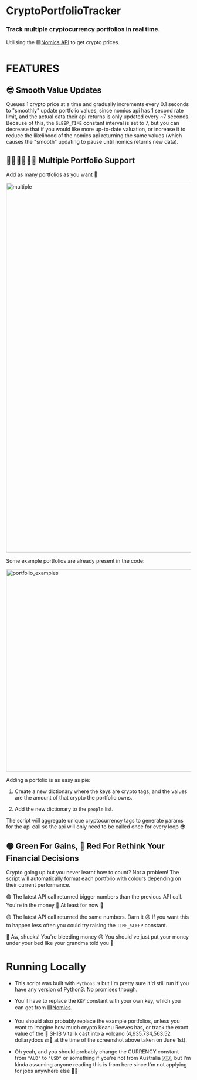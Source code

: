 # CryptoPortfolioTracker


### Track multiple cryptocurrency portfolios in real time.

Utilising the 🟪[Nomics API](https://nomics.com/docs/#tag/Currencies) to get crypto prices.

# FEATURES

## 😎 Smooth Value Updates

Queues 1 crypto price at a time and gradually increments every 0.1 seconds to "smoothly" update portfolio values, since nomics api has 1 second rate limit, and the actual data their api returns is only updated every ~7 seconds. Because of this, the `SLEEP_TIME` constant interval is set to 7, but you can decrease that if you would like more up-to-date valuation, or increase it to reduce the likelihood of the nomics api returning the same values (which causes the "smooth" updating to pause until nomics returns new data).

## 🧑‍🤝‍🧑🧑‍🤝‍🧑 Multiple Portfolio Support

Add as many portfolios as you want 🤙

<img width="1004" alt="multiple" src="https://user-images.githubusercontent.com/67545734/120465594-7d2b9c00-c3e1-11eb-96f9-4fbab2bd30db.png">

Some example portfolios are already present in the code: 

<img width="550" alt="portfolio_examples" src="https://user-images.githubusercontent.com/67545734/120466153-1490ef00-c3e2-11eb-9688-e6d8b3fccdca.png">

Adding a portolio is as easy as pie:

1. Create a new dictionary where the keys are crypto tags, and the values are the amount of that crypto the portfolio owns. 

2. Add the new dictionary to the `people` list.

The script will aggregate unique cryptocurrency tags to generate params for the api call so the api will only need to be called once for every loop 😎

## 🟢 Green For Gains, 🔴 Red For Rethink Your Financial Decisions

Crypto going up but you never learnt how to count? 
Not a problem! The script will automatically format each portfolio with colours depending on their current performance.

🟢 The latest API call returned bigger numbers than the previous API call. You're in the money 🤑 At least for now 🤡

🟡 The latest API call returned the same numbers. Darn it 😠 If you want this to happen less often you could try raising the `TIME_SLEEP` constant.

🔴 Aw, shucks! You're bleeding money 😞 You should've just put your money under your bed like your grandma told you 👵

# Running Locally

- This script was built with `Python3.9` but I'm pretty sure it'd still run if you have any version of Python3. No promises though.

- You'll have to replace the `KEY` constant with your own key, which you can get from 🟪[Nomics](https://p.nomics.com/cryptocurrency-bitcoin-api).

- You should also probably replace the example portfolios, unless you want to imagine how much crypto Keanu Reeves has, or track the exact value of the 🐶 SHIB Vitalik cast into a volcano (4,635,734,563.52 dollarydoos 💵🦘 at the time of the screenshot above taken on June 1st).

- Oh yeah, and you should probably change the CURRENCY constant from `"AUD"` to `"USD"` or something if you're not from Australia 🇦🇺, but I'm kinda assuming anyone reading this is from here since I'm not applying for jobs anywhere else 🤷‍♀️
